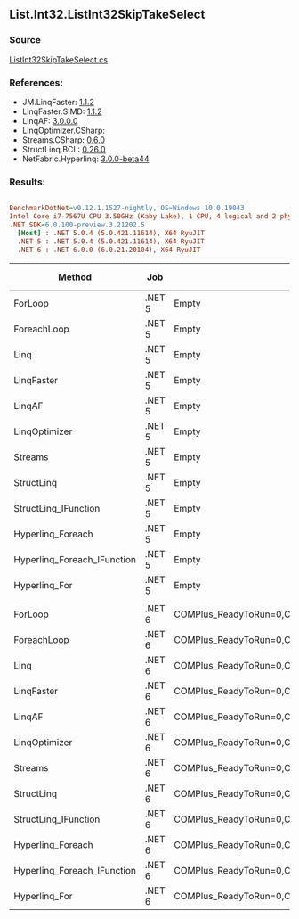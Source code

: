 ﻿## List.Int32.ListInt32SkipTakeSelect

### Source
[ListInt32SkipTakeSelect.cs](../LinqBenchmarks/List/Int32/ListInt32SkipTakeSelect.cs)

### References:
- JM.LinqFaster: [1.1.2](https://www.nuget.org/packages/JM.LinqFaster/1.1.2)
- LinqFaster.SIMD: [1.1.2](https://www.nuget.org/packages/LinqFaster.SIMD/1.0.3)
- LinqAF: [3.0.0.0](https://www.nuget.org/packages/LinqAF/3.0.0.0)
- LinqOptimizer.CSharp: [](https://www.nuget.org/packages/LinqOptimizer.CSharp/)
- Streams.CSharp: [0.6.0](https://www.nuget.org/packages/Streams.CSharp/0.6.0)
- StructLinq.BCL: [0.26.0](https://www.nuget.org/packages/StructLinq/0.26.0)
- NetFabric.Hyperlinq: [3.0.0-beta44](https://www.nuget.org/packages/NetFabric.Hyperlinq/3.0.0-beta44)

### Results:
``` ini

BenchmarkDotNet=v0.12.1.1527-nightly, OS=Windows 10.0.19043
Intel Core i7-7567U CPU 3.50GHz (Kaby Lake), 1 CPU, 4 logical and 2 physical cores
.NET SDK=6.0.100-preview.3.21202.5
  [Host] : .NET 5.0.4 (5.0.421.11614), X64 RyuJIT
  .NET 5 : .NET 5.0.4 (5.0.421.11614), X64 RyuJIT
  .NET 6 : .NET 6.0.0 (6.0.21.20104), X64 RyuJIT


```
|                      Method |    Job |                                                   EnvironmentVariables |  Runtime | Skip | Count |         Mean |      Error |     StdDev |  Ratio | RatioSD |   Gen 0 | Gen 1 | Gen 2 | Allocated |
|---------------------------- |------- |----------------------------------------------------------------------- |--------- |----- |------ |-------------:|-----------:|-----------:|-------:|--------:|--------:|------:|------:|----------:|
|                     ForLoop | .NET 5 |                                                                  Empty | .NET 5.0 | 1000 |   100 |    135.48 ns |   0.342 ns |   0.304 ns |   1.00 |    0.00 |       - |     - |     - |         - |
|                 ForeachLoop | .NET 5 |                                                                  Empty | .NET 5.0 | 1000 |   100 |  3,714.66 ns |  11.113 ns |   9.280 ns |  27.43 |    0.09 |  0.0191 |     - |     - |      40 B |
|                        Linq | .NET 5 |                                                                  Empty | .NET 5.0 | 1000 |   100 |    951.72 ns |   2.245 ns |   1.875 ns |   7.03 |    0.02 |  0.0725 |     - |     - |     152 B |
|                  LinqFaster | .NET 5 |                                                                  Empty | .NET 5.0 | 1000 |   100 |    806.30 ns |   3.782 ns |   3.159 ns |   5.95 |    0.02 |  0.6533 |     - |     - |   1,368 B |
|                      LinqAF | .NET 5 |                                                                  Empty | .NET 5.0 | 1000 |   100 |  5,635.15 ns |  15.752 ns |  13.154 ns |  41.61 |    0.09 |       - |     - |     - |         - |
|               LinqOptimizer | .NET 5 |                                                                  Empty | .NET 5.0 | 1000 |   100 | 58,633.64 ns | 263.323 ns | 219.887 ns | 432.91 |    1.66 | 15.3809 |     - |     - |  32,746 B |
|                     Streams | .NET 5 |                                                                  Empty | .NET 5.0 | 1000 |   100 |  7,731.98 ns |  23.337 ns |  21.830 ns |  57.05 |    0.24 |  0.4425 |     - |     - |     936 B |
|                  StructLinq | .NET 5 |                                                                  Empty | .NET 5.0 | 1000 |   100 |    253.03 ns |   0.855 ns |   0.758 ns |   1.87 |    0.01 |  0.0458 |     - |     - |      96 B |
|        StructLinq_IFunction | .NET 5 |                                                                  Empty | .NET 5.0 | 1000 |   100 |    168.24 ns |   0.462 ns |   0.432 ns |   1.24 |    0.00 |       - |     - |     - |         - |
|           Hyperlinq_Foreach | .NET 5 |                                                                  Empty | .NET 5.0 | 1000 |   100 |    255.28 ns |   0.756 ns |   0.707 ns |   1.88 |    0.01 |       - |     - |     - |         - |
| Hyperlinq_Foreach_IFunction | .NET 5 |                                                                  Empty | .NET 5.0 | 1000 |   100 |    203.14 ns |   0.533 ns |   0.498 ns |   1.50 |    0.01 |       - |     - |     - |         - |
|               Hyperlinq_For | .NET 5 |                                                                  Empty | .NET 5.0 | 1000 |   100 |    259.69 ns |   0.648 ns |   0.541 ns |   1.92 |    0.00 |       - |     - |     - |         - |
|                             |        |                                                                        |          |      |       |              |            |            |        |         |         |       |       |           |
|                     ForLoop | .NET 6 | COMPlus_ReadyToRun=0,COMPlus_TC_QuickJitForLoops=1,COMPlus_TieredPGO=1 | .NET 6.0 | 1000 |   100 |     73.21 ns |   0.382 ns |   0.298 ns |   1.00 |    0.00 |       - |     - |     - |         - |
|                 ForeachLoop | .NET 6 | COMPlus_ReadyToRun=0,COMPlus_TC_QuickJitForLoops=1,COMPlus_TieredPGO=1 | .NET 6.0 | 1000 |   100 |  3,707.10 ns |   5.739 ns |   5.088 ns |  50.63 |    0.21 |  0.0191 |     - |     - |      40 B |
|                        Linq | .NET 6 | COMPlus_ReadyToRun=0,COMPlus_TC_QuickJitForLoops=1,COMPlus_TieredPGO=1 | .NET 6.0 | 1000 |   100 |    645.34 ns |   1.970 ns |   1.842 ns |   8.82 |    0.05 |  0.0725 |     - |     - |     152 B |
|                  LinqFaster | .NET 6 | COMPlus_ReadyToRun=0,COMPlus_TC_QuickJitForLoops=1,COMPlus_TieredPGO=1 | .NET 6.0 | 1000 |   100 |    832.17 ns |   3.170 ns |   2.810 ns |  11.37 |    0.06 |  0.6533 |     - |     - |   1,368 B |
|                      LinqAF | .NET 6 | COMPlus_ReadyToRun=0,COMPlus_TC_QuickJitForLoops=1,COMPlus_TieredPGO=1 | .NET 6.0 | 1000 |   100 |  6,136.26 ns |   9.691 ns |   8.591 ns |  83.81 |    0.29 |       - |     - |     - |         - |
|               LinqOptimizer | .NET 6 | COMPlus_ReadyToRun=0,COMPlus_TC_QuickJitForLoops=1,COMPlus_TieredPGO=1 | .NET 6.0 | 1000 |   100 | 53,477.39 ns | 289.767 ns | 241.968 ns | 730.81 |    5.61 | 15.4419 |     - |     - |  32,305 B |
|                     Streams | .NET 6 | COMPlus_ReadyToRun=0,COMPlus_TC_QuickJitForLoops=1,COMPlus_TieredPGO=1 | .NET 6.0 | 1000 |   100 |  7,104.70 ns |  44.768 ns |  39.686 ns |  97.15 |    0.42 |  0.4425 |     - |     - |     936 B |
|                  StructLinq | .NET 6 | COMPlus_ReadyToRun=0,COMPlus_TC_QuickJitForLoops=1,COMPlus_TieredPGO=1 | .NET 6.0 | 1000 |   100 |    249.40 ns |   0.726 ns |   0.607 ns |   3.41 |    0.01 |  0.0458 |     - |     - |      96 B |
|        StructLinq_IFunction | .NET 6 | COMPlus_ReadyToRun=0,COMPlus_TC_QuickJitForLoops=1,COMPlus_TieredPGO=1 | .NET 6.0 | 1000 |   100 |    164.39 ns |   0.255 ns |   0.213 ns |   2.25 |    0.01 |       - |     - |     - |         - |
|           Hyperlinq_Foreach | .NET 6 | COMPlus_ReadyToRun=0,COMPlus_TC_QuickJitForLoops=1,COMPlus_TieredPGO=1 | .NET 6.0 | 1000 |   100 |    224.79 ns |   0.457 ns |   0.381 ns |   3.07 |    0.01 |       - |     - |     - |         - |
| Hyperlinq_Foreach_IFunction | .NET 6 | COMPlus_ReadyToRun=0,COMPlus_TC_QuickJitForLoops=1,COMPlus_TieredPGO=1 | .NET 6.0 | 1000 |   100 |    205.27 ns |   0.336 ns |   0.298 ns |   2.80 |    0.01 |       - |     - |     - |         - |
|               Hyperlinq_For | .NET 6 | COMPlus_ReadyToRun=0,COMPlus_TC_QuickJitForLoops=1,COMPlus_TieredPGO=1 | .NET 6.0 | 1000 |   100 |    263.23 ns |   0.824 ns |   0.688 ns |   3.60 |    0.02 |       - |     - |     - |         - |
